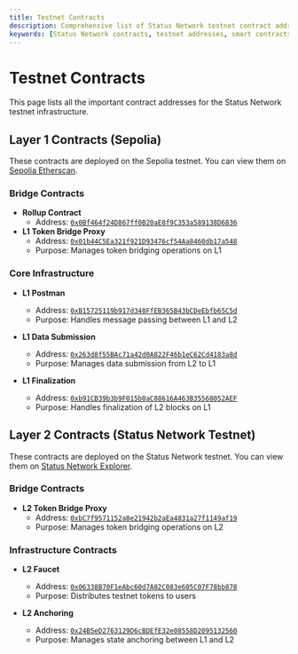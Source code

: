 ```yaml
---
title: Testnet Contracts
description: Comprehensive list of Status Network testnet contract addresses, including bridge contracts, core infrastructure, and L2 contracts with their purposes and links to block explorers.
keywords: [Status Network contracts, testnet addresses, smart contracts, bridge contracts, L1 contracts, L2 contracts, blockchain infrastructure]
---
```


# Testnet Contracts

This page lists all the important contract addresses for the Status Network testnet infrastructure.

## Layer 1 Contracts (Sepolia)

These contracts are deployed on the Sepolia testnet. You can view them on [Sepolia Etherscan](https://sepolia.etherscan.io).

### Bridge Contracts
- **Rollup Contract**
  - Address: [`0x0Bf464f24D867ff0B20aE8f9C353a589138D6836`](https://sepolia.etherscan.io/address/0x0bf464f24d867ff0b20ae8f9c353a589138d6836)
- **L1 Token Bridge Proxy**
  - Address: [`0x01b44C5Ea321f921D93476cf54Aa8460db17a548`](https://sepolia.etherscan.io/address/0x01b44C5Ea321f921D93476cf54Aa8460db17a548)
  - Purpose: Manages token bridging operations on L1

### Core Infrastructure
- **L1 Postman**
  - Address: [`0xB15725119b917d348FfEB365B43bCDeEbfb65C5d`](https://sepolia.etherscan.io/address/0xB15725119b917d348FfEB365B43bCDeEbfb65C5d)
  - Purpose: Handles message passing between L1 and L2

- **L1 Data Submission**
  - Address: [`0x263d8f55BAc71a42d0A822F46b1eC62Cd4183a8d`](https://sepolia.etherscan.io/address/0x263d8f55BAc71a42d0A822F46b1eC62Cd4183a8d)
  - Purpose: Manages data submission from L2 to L1

- **L1 Finalization**
  - Address: [`0xb91CB39b3b9F015b0aC88616A463B35568052AEF`](https://sepolia.etherscan.io/address/0xb91CB39b3b9F015b0aC88616A463B35568052AEF)
  - Purpose: Handles finalization of L2 blocks on L1

## Layer 2 Contracts (Status Network Testnet)

These contracts are deployed on the Status Network testnet. You can view them on [Status Network Explorer](https://sepoliascan.status.network).

### Bridge Contracts
- **L2 Token Bridge Proxy**
  - Address: [`0xbC7f9571152a8e21942b2aEa4831a27f1149af19`](https://sepoliascan.status.network/address/0xbC7f9571152a8e21942b2aEa4831a27f1149af19)
  - Purpose: Manages token bridging operations on L2

### Infrastructure Contracts
- **L2 Faucet**
  - Address: [`0x06338B70F1eAbc60d7A82C083e605C07F78bb878`](https://sepoliascan.status.network/address/0x06338B70F1eAbc60d7A82C083e605C07F78bb878)
  - Purpose: Distributes testnet tokens to users

- **L2 Anchoring**
  - Address: [`0x24B5eD2763129D6cBDEfE32e08558D2095132560`](https://sepoliascan.status.network/address/0x24B5eD2763129D6cBDEfE32e08558D2095132560)
  - Purpose: Manages state anchoring between L1 and L2

